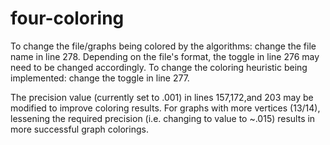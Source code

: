 # four-coloring

To change the file/graphs being colored by the algorithms: change the file name in line 278.
Depending on the file's format, the toggle in line 276 may need to be changed accordingly.
To change the coloring heuristic being implemented: change the toggle in line 277.

The precision value (currently set to .001) in lines 157,172,and 203 may be modified to improve coloring results. For graphs with more vertices (13/14), lessening the required precision (i.e. changing to value to ~.015) results in more successful graph colorings.
